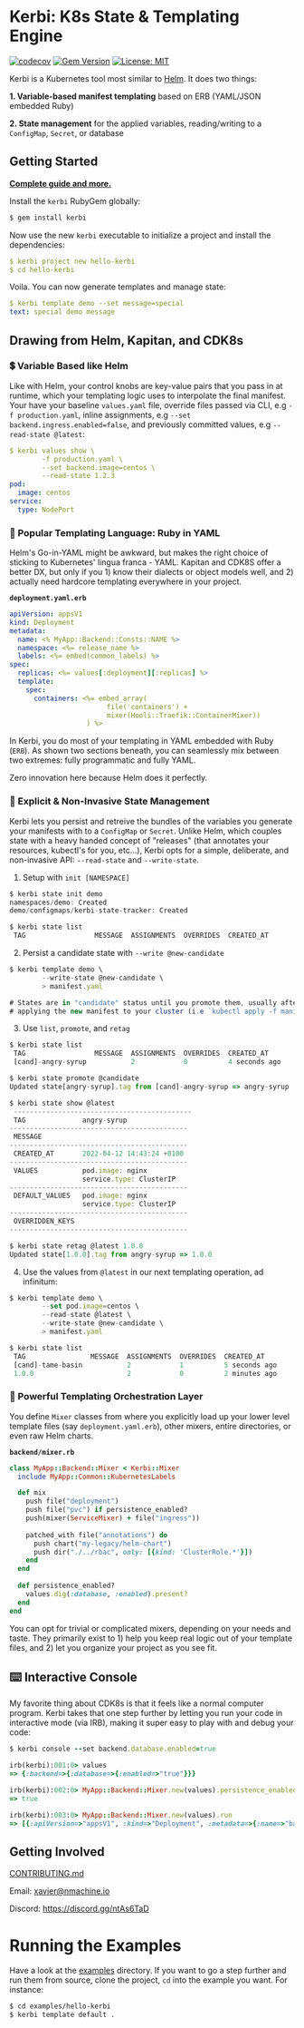 # Kerbi: K8s State & Templating Engine

[![codecov](https://codecov.io/gh/nectar-cs/kerbi/branch/master/graph/badge.svg)](https://codecov.io/gh/nectar-cs/kerbi)
[![Gem Version](https://badge.fury.io/rb/kerbi.svg)](https://badge.fury.io/rb/kerbi)
[![License: MIT](https://img.shields.io/badge/License-MIT-yellow.svg)](https://opensource.org/licenses/MIT)

Kerbi is a Kubernetes tool most similar to [Helm](https://helm.sh/). It does two things:

**1. Variable-based manifest templating** based on ERB (YAML/JSON embedded Ruby)

**2. State management** for the applied variables, reading/writing to a `ConfigMap`, `Secret`, or database

## Getting Started

**[Complete guide and more.](https://xavier-9.gitbook.io/untitled/walkthroughs/getting-started)**

Install the `kerbi` RubyGem globally: 

```bash
$ gem install kerbi
```

Now use the new `kerbi` executable to initialize a project and install the dependencies:

```yaml
$ kerbi project new hello-kerbi
$ cd hello-kerbi
```

Voila. You can now generate templates and manage state:

```yaml
$ kerbi template demo --set message=special
text: special demo message
```

## Drawing from Helm, Kapitan, and CDK8s

### 💲 Variable Based like Helm

Like with Helm, your control knobs are key-value pairs that you pass in at runtime,
which your templating logic uses to interpolate the final manifest. Your have your 
baseline `values.yaml` file, override files passed via CLI, e.g
`-f production.yaml`, inline assignments, e.g `--set backend.ingress.enabled=false`,
and previously committed values, e.g `--read-state @latest`:

```yaml
$ kerbi values show \
        -f production.yaml \
        --set backend.image=centos \
        --read-state 1.2.3
pod:
  image: centos
service:
  type: NodePort
```

### 📜 Popular Templating Language: Ruby in YAML

Helm's Go-in-YAML might be awkward, but makes the right choice of sticking to Kubernetes' lingua franca - YAML.
Kapitan and CDK8S offer a better DX, but only if you 1) know their dialects or object models well,
and 2) actually need hardcore templating everywhere in your project.

**`deployment.yaml.erb`**
```yaml
apiVersion: appsV1
kind: Deployment
metadata:
  name: <% MyApp::Backend::Consts::NAME %>
  namespace: <%= release_name %>
  labels: <%= embed(common_labels) %>
spec: 
  replicas: <%= values[:deployment][:replicas] %>
  template:
    spec:
      containers: <%= embed_array(
                        file('containers') + 
                        mixer(Hooli::Traefik::ContainerMixer))
                   ) %>
```
In Kerbi, you do most of your templating in YAML embedded with Ruby (`ERB`). As shown two sections
beneath, you can seamlessly mix between two extremes: fully programmatic and fully YAML.


Zero innovation here because Helm does it perfectly.

### 📀 Explicit & Non-Invasive State Management

Kerbi lets you persist and retreive the bundles of the variables you generate your manifests 
with to a `ConfigMap` or `Secret`. Unlike Helm, which couples state with a heavy 
handed concept of "releases" (that annotates your resources, kubectl's for you, etc...), Kerbi opts 
for a simple, deliberate, and non-invasive API: `--read-state` and `--write-state`.

1. Setup with `init [NAMESPACE]` 
```javascript
$ kerbi state init demo
namespaces/demo: Created
demo/configmaps/kerbi-state-tracker: Created

$ kerbi state list
 TAG                 MESSAGE  ASSIGNMENTS  OVERRIDES  CREATED_AT
```

2. Persist a candidate state with `--write @new-candidate`
```javascript
$ kerbi template demo \
        --write-state @new-candidate \
        > manifest.yaml

# States are in "candidate" status until you promote them, usually after
# applying the new manifest to your cluster (i.e `kubectl apply -f manifest.yaml`).
```


3. Use `list`, `promote`, and `retag`
```javascript
$ kerbi state list
 TAG                 MESSAGE  ASSIGNMENTS  OVERRIDES  CREATED_AT
 [cand]-angry-syrup           2            0          4 seconds ago

$ kerbi state promote @candidate
Updated state[angry-syrup].tag from [cand]-angry-syrup => angry-syrup

$ kerbi state show @latest
 --------------------------------------------
 TAG              angry-syrup
--------------------------------------------
 MESSAGE
--------------------------------------------
 CREATED_AT       2022-04-12 14:43:24 +0100
--------------------------------------------
 VALUES           pod.image: nginx          
                  service.type: ClusterIP
--------------------------------------------
 DEFAULT_VALUES   pod.image: nginx          
                  service.type: ClusterIP
--------------------------------------------
 OVERRIDDEN_KEYS
--------------------------------------------

$ kerbi state retag @latest 1.0.0
Updated state[1.0.0].tag from angry-syrup => 1.0.0
```

4. Use the values from `@latest` in our next templating operation, ad infinitum:

```javascript
$ kerbi template demo \
        --set pod.image=centos \
        --read-state @latest \
        --write-state @new-candidate \
        > manifest.yaml

$ kerbi state list
 TAG                MESSAGE  ASSIGNMENTS  OVERRIDES  CREATED_AT
 [cand]-tame-basin           2            1          5 seconds ago
 1.0.0                       2            0          2 minutes ago
```

### 🚦 Powerful Templating Orchestration Layer

You define `Mixer` classes from where you explicitly load up your 
lower level template files (say `deployment.yaml.erb`), other mixers,
entire directories, or even raw Helm charts. 

**`backend/mixer.rb`**
```ruby
class MyApp::Backend::Mixer < Kerbi::Mixer
  include MyApp::Common::KubernetesLabels

  def mix
    push file("deployment")
    push file("pvc") if persistence_enabled?
    push(mixer(ServiceMixer) + file("ingress"))
    
    patched_with file("annotations") do
      push chart("my-legacy/helm-chart")
      push dir("./../rbac", only: [{kind: 'ClusterRole.*'}])
    end
  end 
  
  def persistence_enabled?
    values.dig(:database, :enabled).present?
  end
end
```

You can opt for trivial or complicated mixers, depending on your needs and taste. They
primarily exist to 1) help you keep real logic out of your template files, and 2) let 
you organize your project as you see fit.

## ⌨️ Interactive Console

My favorite thing about CDK8s is that it feels like a normal computer program. 
Kerbi takes that one step further by letting you run your code in interactive mode (via IRB), 
making it super easy to play with and debug your code:

```ruby
$ kerbi console --set backend.database.enabled=true

irb(kerbi):001:0> values
=> {:backend=>{:database=>{:enabled=>"true"}}}

irb(kerbi):002:0> MyApp::Backend::Mixer.new(values).persistence_enabled?
=> true

irb(kerbi):003:0> MyApp::Backend::Mixer.new(values).run
=> [{:apiVersion=>"appsV1", :kind=>"Deployment", :metadata=>{:name=>"backend", :namespace=>"default"}, :spec=>"foo"}]
```

## Getting Involved

[CONTRIBUTING.md](https://github.com/nmachine-io/kerbi/blob/master/CONTRIBUTING.md)

Email: xavier@nmachine.io

Discord: https://discord.gg/ntAs6TaD

# Running the Examples

Have a look at the [examples](https://github.com/nmachine-io/kerbi/tree/master/examples) directory. 
If you want to go a step further and run them from source, clone the project, `cd` into the example you 
want. For instance:

```bash
$ cd examples/hello-kerbi
$ kerbi template default .
```
